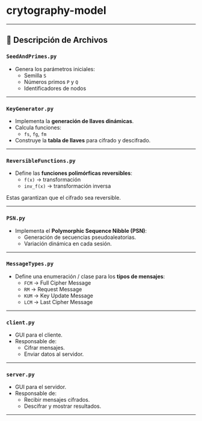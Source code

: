 # crytography-model


---

## 📜 Descripción de Archivos

### `SeedAndPrimes.py`
- Genera los parámetros iniciales:
  - Semilla `S`
  - Números primos `P` y `Q`
  - Identificadores de nodos

---

### `KeyGenerator.py`
- Implementa la **generación de llaves dinámicas**.
- Calcula funciones:
  - `fs`, `fg`, `fm`
- Construye la **tabla de llaves** para cifrado y descifrado.

---

### `ReversibleFunctions.py`
- Define las **funciones polimórficas reversibles**:
  - `f(x)` → transformación
  - `inv_f(x)` → transformación inversa  

Estas garantizan que el cifrado sea reversible.

---

### `PSN.py`
- Implementa el **Polymorphic Sequence Nibble (PSN)**:
  - Generación de secuencias pseudoaleatorias.
  - Variación dinámica en cada sesión.

---

### `MessageTypes.py`
- Define una enumeración / clase para los **tipos de mensajes**:
  - `FCM` → Full Cipher Message  
  - `RM` → Request Message  
  - `KUM` → Key Update Message  
  - `LCM` → Last Cipher Message  

---

### `client.py`
- GUI para el cliente.
- Responsable de:
  - Cifrar mensajes.
  - Enviar datos al servidor.

---

### `server.py`
- GUI para el servidor.
- Responsable de:
  - Recibir mensajes cifrados.
  - Descifrar y mostrar resultados.

---

